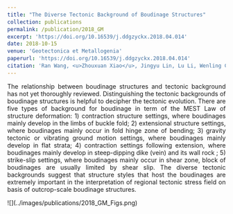 ```yaml
---
title: "The Diverse Tectonic Background of Boudinage Structures"
collection: publications
permalink: /publication/2018_GM
excerpt: 'https://doi.org/10.16539/j.ddgzyckx.2018.04.014'
date: 2018-10-15
venue: 'Geotectonica et Metallogenia'
paperurl: 'https://doi.org/10.16539/j.ddgzyckx.2018.04.014'
citation: 'Ran Wang, <u>Zhouxuan Xiao</u>, Jingyu Lin, Lu Li, Wenling Cui. (2018). &quot;The Diverse Tectonic Background of Boudinage Structures.&quot; <i>Geotectonica et Metallogenia</i>. 42(5):777-785.'
---
```

<p style="text-align:justify; text-justify:inter-ideograph;">The relationship between boudinage structures and tectonic background has not yet thoroughly reviewed. Distinguishing the tectonic backgrounds of boudinage structures is helpful to decipher the tectonic evolution. There are five types of background for boudinage in term of the MEST Law of structure deformation: 1) contraction structure settings, where boudinages mainly develop in the limbs of buckle fold; 2) extensional structure settings, where boudinages mainly occur in fold hinge zone of bending; 3) gravity tectonic or vibrating ground motion settings, where boudinages mainly develop in flat strata; 4) contraction settings following extension, where boudinages mainly develop in steep-dipping dike (vein) and its wall rock ; 5) strike-slip settings, where boudinages mainly occur in shear zone, block of boudinages are usually limited by shear slip. The diverse tectonic backgrounds suggest that structure styles that host the boudinages are extremely important in the interpretation of regional tectonic stress field on basis of outcrop-scale boudinage structures.</p>
![](../images/publications/2018_GM_Figs.png)
